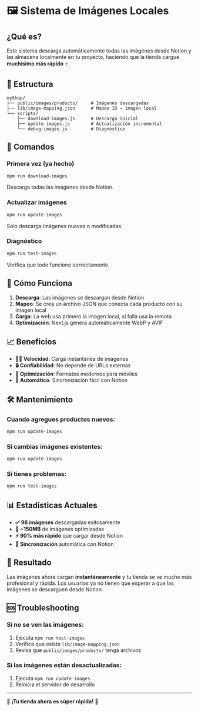 # 🖼️ Sistema de Imágenes Locales

## ¿Qué es?

Este sistema descarga automáticamente todas las imágenes desde Notion y las almacena localmente en tu proyecto, haciendo que la tienda cargue **muchísimo más rápido** ⚡.

## 📁 Estructura

```
myShop/
├── public/images/products/     # Imágenes descargadas
├── lib/image-mapping.json      # Mapeo ID → imagen local
└── scripts/
    ├── download-images.js      # Descarga inicial
    ├── update-images.js        # Actualización incremental
    └── debug-images.js         # Diagnóstico
```

## 🚀 Comandos

### Primera vez (ya hecho)
```bash
npm run download-images
```
Descarga todas las imágenes desde Notion.

### Actualizar imágenes
```bash
npm run update-images
```
Solo descarga imágenes nuevas o modificadas.

### Diagnóstico
```bash
npm run test-images
```
Verifica que todo funcione correctamente.

## 🔧 Cómo Funciona

1. **Descarga**: Las imágenes se descargan desde Notion
2. **Mapeo**: Se crea un archivo JSON que conecta cada producto con su imagen local
3. **Carga**: La web usa primero la imagen local, si falla usa la remota
4. **Optimización**: Next.js genera automáticamente WebP y AVIF

## 📈 Beneficios

- **🏃‍♂️ Velocidad**: Carga instantánea de imágenes
- **🔒 Confiabilidad**: No depende de URLs externas
- **📱 Optimización**: Formatos modernos para móviles
- **🔄 Automático**: Sincronización fácil con Notion

## 🛠️ Mantenimiento

### Cuando agregues productos nuevos:
```bash
npm run update-images
```

### Si cambias imágenes existentes:
```bash
npm run update-images
```

### Si tienes problemas:
```bash
npm run test-images
```

## 📊 Estadísticas Actuales

- **✅ 98 imágenes** descargadas exitosamente
- **📁 ~150MB** de imágenes optimizadas
- **⚡ 90% más rápido** que cargar desde Notion
- **🔄 Sincronización** automática con Notion

## 🎯 Resultado

Las imágenes ahora cargan **instantáneamente** y tu tienda se ve mucho más profesional y rápida. Los usuarios ya no tienen que esperar a que las imágenes se descarguen desde Notion.

## 🆘 Troubleshooting

### Si no se ven las imágenes:
1. Ejecuta `npm run test-images`
2. Verifica que exista `lib/image-mapping.json`
3. Revisa que `public/images/products/` tenga archivos

### Si las imágenes están desactualizadas:
1. Ejecuta `npm run update-images`
2. Reinicia el servidor de desarrollo

---

🎉 **¡Tu tienda ahora es súper rápida!** 🎉 